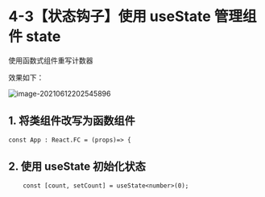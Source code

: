 # 4-3【状态钩子】使用 useState 管理组件 state

使用函数式组件重写计数器

效果如下：

![image-20210612202545896](https://i.loli.net/2021/06/12/XSBQ7NdveFagqPC.png)



## 1. 将类组件改写为函数组件

```tsx
const App : React.FC = (props)=> {
```



## 2. 使用 useState 初始化状态

```tsx
    const [count, setCount] = useState<number>(0);
```

